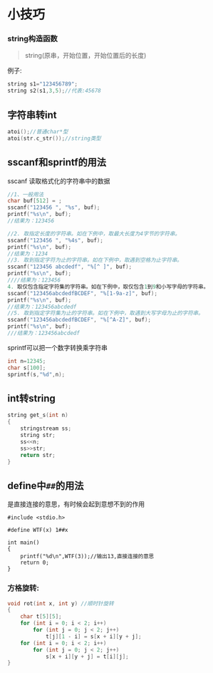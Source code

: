 # 小技巧

### string构造函数

> string(原串，开始位置，开始位置后的长度)

例子:

```cpp
string s1="123456789";
string s2(s1,3,5);//代表:45678
```

## 字符串转int

```cpp
atoi();//普通char*型
atoi(str.c_str());//string类型
```

## sscanf和sprintf的用法

sscanf 读取格式化的字符串中的数据

```cpp
//1、一般用法
char buf[512] = ;
sscanf("123456 ", "%s", buf);
printf("%s\n", buf);
//结果为：123456

//2. 取指定长度的字符串。如在下例中，取最大长度为4字节的字符串。
sscanf("123456 ", "%4s", buf);
printf("%s\n", buf);
//结果为：1234
//3. 取到指定字符为止的字符串。如在下例中，取遇到空格为止字符串。
sscanf("123456 abcdedf", "%[^ ]", buf);
printf("%s\n", buf);
////结果为：123456
4. 取仅包含指定字符集的字符串。如在下例中，取仅包含1到9和小写字母的字符串。
sscanf("123456abcdedfBCDEF", "%[1-9a-z]", buf);
printf("%s\n", buf);
//结果为：123456abcdedf
//5. 取到指定字符集为止的字符串。如在下例中，取遇到大写字母为止的字符串。
sscanf("123456abcdedfBCDEF", "%[^A-Z]", buf);
printf("%s\n", buf);
///结果为：123456abcdedf
```

sprintf可以把一个数字转换乘字符串

```cpp
int n=12345;
char s[100];
sprintf(s,"%d",n);
```

## int转string

```cpp
string get_s(int n)
{
    stringstream ss;
    string str;
    ss<<n;
    ss>>str;
    return str;
}
```

## define中`##`的用法

是直接连接的意思，有时候会起到意想不到的作用

```
#include <stdio.h>

#define WTF(x) 1##x

int main()
{
    printf("%d\n",WTF(3));//输出13,直接连接的意思
    return 0;
}

```

### 方格旋转:

```cpp
void rot(int x, int y) //顺时针旋转
{
    char t[5][5];
    for (int i = 0; i < 2; i++)
        for (int j = 0; j < 2; j++)
            t[j][1 - i] = s[x + i][y + j];
    for (int i = 0; i < 2; i++)
        for (int j = 0; j < 2; j++)
            s[x + i][y + j] = t[i][j];
}
```

